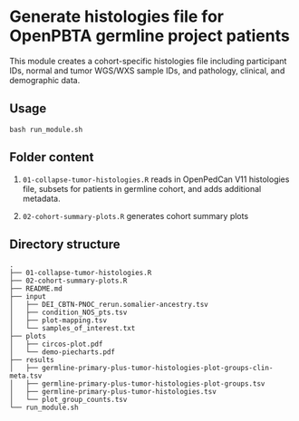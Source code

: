 # Generate histologies file for OpenPBTA germline project patients

This module creates a cohort-specific histologies file including participant IDs, normal and tumor WGS/WXS sample IDs, and pathology, clinical, and demographic data. 

## Usage

`bash run_module.sh`

## Folder content 

1. `01-collapse-tumor-histologies.R` reads in OpenPedCan V11 histologies file, subsets for patients in germline cohort, and adds additional metadata. 

2. `02-cohort-summary-plots.R` generates cohort summary plots 

## Directory structure
```
.
├── 01-collapse-tumor-histologies.R
├── 02-cohort-summary-plots.R
├── README.md
├── input
│   ├── DEI_CBTN-PNOC_rerun.somalier-ancestry.tsv
│   ├── condition_NOS_pts.tsv
│   ├── plot-mapping.tsv
│   └── samples_of_interest.txt
├── plots
│   ├── circos-plot.pdf
│   └── demo-piecharts.pdf
├── results
│   ├── germline-primary-plus-tumor-histologies-plot-groups-clin-meta.tsv
│   ├── germline-primary-plus-tumor-histologies-plot-groups.tsv
│   ├── germline-primary-plus-tumor-histologies.tsv
│   └── plot_group_counts.tsv
└── run_module.sh
```
